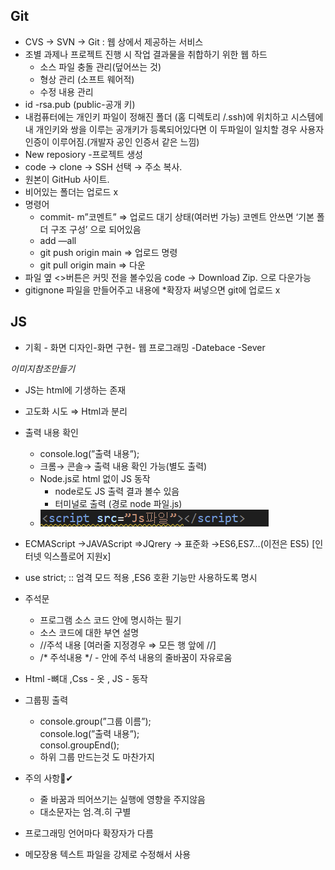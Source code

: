 ## Git

- CVS → SVN → Git : 웹 상에서 제공하는 서비스
- 조별 과제나 프로젝트 진행 시 작업 결과물을 취합하기 위한 웹 하드
    - 소스 파일 충돌 관리(덮어쓰는 것)
    - 형상 관리  (소프트 웨어적)
    - 수정 내용 관리
- id -rsa.pub (public-공개 키)
- 내컴퓨터에는 개인키 파일이 정해진 폴더 (홈 디렉토리 /.ssh)에 위치하고
시스템에 내 개인키와 쌍을 이루는 공개키가 등록되어있다면
이 두파일이 일치할 경우 사용자 인증이 이루어짐.(개발자 공인 인증서 같은 느낌)
- New reposiory -프로젝트 생성
- code → clone → SSH 선택 → 주소 복사.
- 원본이 GitHub 사이트.
- 비어있는 폴더는 업로드 x
- 명령어
    - commit- m”코멘트” ⇒ 업로드 대기 상태(여러번 가능)
    코멘트 안쓰면 ‘기본 폴더 구조 구성’ 으로 되어있음
    - add —all
    - git push origin main ⇒ 업로드 명령
    - git pull origin main ⇒ 다운
- 파일 옆 <>버튼은 커밋 전을 볼수있음
code → Download Zip. 으로 다운가능
- gitignone 파일을 만들어주고 내용에 *확장자 써넣으면 git에 업로드 x

## JS

- 기획 - 화면 디자인-화면 구현- 웹 프로그래밍 -Datebace -Sever
   
*이미지참조만들기*
- JS는 html에 기생하는 존재
- 고도화 시도 ⇒ Html과 분리
- 출력 내용 확인
    - console.log(”출력 내용”);
    - 크롬→ 콘솔→ 출력 내용 확인 가능(별도 출력)
    - Node.js로 html 없이 JS 동작
        - node로도 JS 출력 결과 볼수 있음
        - 터미널로 출력 (경로 node 파일.js)
    - ![html에js로드하기](img/html에js로드.png)
- ECMAScript →JAVAScript ⇒JQrery → 표준화 
→ES6,ES7…(이전은 ES5) [인터넷 익스플로어 지원x]
- use strict; ::  엄격 모드 적용 ,ES6 호환 기능만 사용하도록 명시
- 주석문
    - 프로그램 소스 코드 안에 명시하는 필기
    - 소스 코드에 대한 부연 설명
    - //주석 내용 [여러줄 지정경우 ⇒ 모든 행 앞에 //]
    - /* 주석내용 */  - 안에 주석 내용의 줄바꿈이 자유로움
- Html -뼈대 ,Css - 옷 , JS - 동작
- 그룹핑 출력
    - console.group(”그룹 이름”);   
    console.log(”출력 내용”);   
    consol.groupEnd();
    - 하위 그룹 만드는것 도 마찬가지
- 주의 사항👀✔
    - 줄 바꿈과 띄어쓰기는 실행에 영향을 주지않음
    - 대소문자는 엄.격.히 구별

- 프로그래밍 언어마다 확장자가 다름
- 메모장용 텍스트 파일을 강제로 수정해서 사용